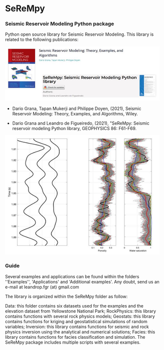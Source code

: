# SeReMpy

### Seismic Reservoir Modeling Python package ###

Python open source library for Seismic Reservoir Modeling. This library is related to the following publications: 

![Related Book and article](book_article.JPG)

- Dario Grana, Tapan Mukerji and Philippe Doyen, (2021), Seismic Reservoir Modeling: Theory, Examples, and Algorithms, Wiley.

-  Dario Grana and Leandro de Figueiredo, (2021), "SeReMpy: Seismic reservoir modeling Python library, GEOPHYSICS 86: F61-F69.

![Example of a 1D petrophysical inversion](Figure6a.jpg)

### Guide ###

Several examples and applications can be found within the folders ''Examples'', 'Applications' and 'Additional examples'. Any doubt, send us an e-mail at leandrop.fgr (at) gmail.com

The library is organized within the SeReMpy folder as follow:

Data: this folder contains six datasets used for the examples and the elevation dataset from Yellowstone National Park;
RockPhysics: this library contains functions with several rock physics models;
Geostats: this library contains functions for kriging and geostatistical simulations of random variables;
Inversion: this library contains functions for seismic and rock physics inversion using the analytical and numerical solutions;
Facies: this library contains functions for facies classification and simulation. The SeReMpy package includes multiple scripts with several examples.


